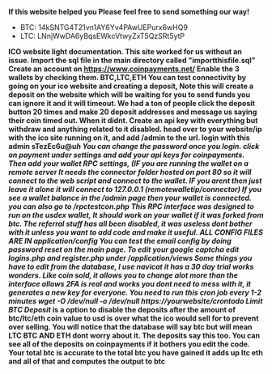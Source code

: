 **If this website helped you Please feel free to send something our way!**

 - BTC: 14kSNTG4T21vn1AY6Yv4PAwUEPurx6wHQ9
 - LTC: LNnjWwDA6yBqsEWkcVtwyZxT5QzSRt5ytP

**ICO website light documentation.
This site worked for us without an issue.
Import the sql file in the main directory called "importthisfile.sql"
Create an account on https://www.coinpayments.net/
Enable the 3 wallets by checking them.
BTC,LTC,ETH
You can test connectivity by going on your ico website and creating a deposit, Note this will create a deposit on the website which will be waiting for you to send funds you can ignore it and it will timeout. We had a ton of people click the deposit button 20 times and make 20 deposit addresses and message us saying their coin timed out. When it didnt.
Create an api key with everything but withdraw and anything related to it disabled.
head over to your website/ip  with the ico site running on it, and add /admin to the url.
login with this
admin
sTezEc6u@u*h
You can change the password once you login.
click on payment under settings and add your api keys for coinpayments.
Then add your wallet RPC settings,
(IF you are running the wallet on a remote server It needs the connector folder hosted on port 80 so it will connect to the web script and connect to the wallet. 
IF you arent then just leave it alone it will connect to 127.0.0.1
(remotewalletip/connector)
If you see a wallet balance in the /admin page then your wallet is connected. you can also go to /rpctestcon.php
This RPC interface was designed to run on the usdex wallet, It should work on your wallet if it was forked from btc.
The referral stuff has all been disabled, it was useless dont bother with it unless you want to add code and make it useful.
ALL CONFIG FILES ARE IN application/config
You can test the email config by doing password reset on the main page.
To edit your google captcha edit logins.php and register.php
under
/application/views
Some things you have to edit from the database, I use navicat it has a 30 day trial works wonders.
Like coin sold, it allows you to change alot more than the interface allows
2FA is real and works you dont need to mess with it, it generates a new key for everyone.
You need to run this cron job every 1-2 minutes
 	wget -O /dev/null -o /dev/null https://yourwebsite/crontodo
Limit BTC Deposit* is a option to disable the deposits after the amount of btc/ltc/eth coin value to usd is over what the ico would sell for to prevent over selling.
You will notice that the database will say btc but will mean LTC BTC AND ETH dont worry about it. The deposits say this too. You can see all of the deposits on coinpayments if it bothers you edit the code.
Your total btc is accurate to the total btc you have gained it adds up ltc eth and all of that and computes the output to btc**
